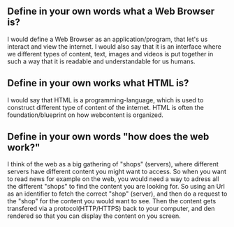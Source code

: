 ## Define in your own words what a Web Browser is?
I would define a Web Browser as an application/program, that let's us interact and view the internet. I would also say that it is an interface where we different types of content, text, images and videos is put together in such a way that it is readable and understandable for us humans. 

## Define in your own works what HTML is?
I would say that HTML is a programming-language, which is used to construct different type of content of the internet. HTML is often the foundation/blueprint on how webcontent is organized. 

## Define in your own words "how does the web work?"
I think of the web as a big gathering of "shops" (servers), where different servers have different content you might want to access. So when you want to read news for example on the web, you would need a way to adress all the different "shops" to find the content you are looking for. So using an Url as an identifier to fetch the correct "shop" (server), and then do a request to the "shop" for the content you would want to see. Then the content gets transfered via a protocol(HTTP/HTTPS) back to your computer, and den rendered so that you can display the content on you screen. 